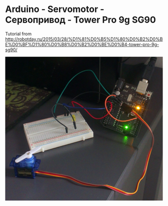 # Arduino - Servomotor - Сервопривод - Tower Pro 9g SG90

Tutorial from http://robotday.ru/2015/03/28/%D1%81%D0%B5%D1%80%D0%B2%D0%BE%D0%BF%D1%80%D0%B8%D0%B2%D0%BE%D0%B4-tower-pro-9g-sg90/

![alt text](https://github.com/tapin13/Arduino4Fun/blob/master/servo/Servomotor.jpg)

